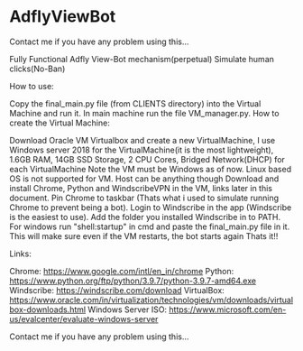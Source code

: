 # AdflyViewBot
Contact me if you have any problem using this...

Fully Functional Adfly View-Bot mechanism(perpetual) Simulate human clicks(No-Ban)

How to use:

Copy the final_main.py file (from CLIENTS directory) into the Virtual Machine and run it.
In main machine run the file VM_manager.py.
How to create the Virtual Machine:

Download Oracle VM Virtualbox and create a new VirtualMachine, I use Windows server 2018 for the VirtualMachine(it is the most lightweight), 1.6GB RAM, 14GB SSD Storage, 2 CPU Cores, Bridged Network(DHCP) for each VirtualMachine
Note the VM must be Windows as of now. Linux based OS is not supported for VM. Host can be anything though
Download and install Chrome, Python and WindscribeVPN in the VM, links later in this document. Pin Chrome to taskbar (Thats what i used to simulate running Chrome to prevent being a bot). Login to Windscribe in the app (Windscribe is the easiest to use). Add the folder you installed Windscribe in to PATH.
For windows run "shell:startup" in cmd and paste the final_main.py file in it.
This will make sure even if the VM restarts, the bot starts again
Thats it!!

Links:

Chrome: https://www.google.com/intl/en_in/chrome
Python: https://www.python.org/ftp/python/3.9.7/python-3.9.7-amd64.exe
Windscribe: https://windscribe.com/download
VirtualBox: https://www.oracle.com/in/virtualization/technologies/vm/downloads/virtualbox-downloads.html
Windows Server ISO: https://www.microsoft.com/en-us/evalcenter/evaluate-windows-server

Contact me if you have any problem using this...
